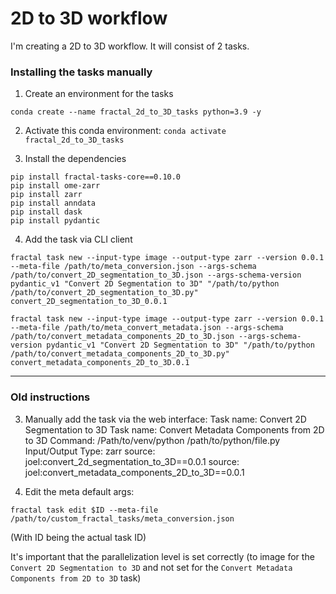 # 2D to 3D workflow
I'm creating a 2D to 3D workflow. It will consist of 2 tasks.


### Installing the tasks manually
1. Create an environment for the tasks

```
conda create --name fractal_2d_to_3D_tasks python=3.9 -y
```

2. Activate this conda environment: `conda activate fractal_2d_to_3D_tasks`


3. Install the dependencies

```
pip install fractal-tasks-core==0.10.0
pip install ome-zarr
pip install zarr
pip install anndata
pip install dask
pip install pydantic
```

4. Add the task via CLI client
```
fractal task new --input-type image --output-type zarr --version 0.0.1 --meta-file /path/to/meta_conversion.json --args-schema /path/to/convert_2D_segmentation_to_3D.json --args-schema-version pydantic_v1 "Convert 2D Segmentation to 3D" "/path/to/python /path/to/convert_2D_segmentation_to_3D.py" convert_2D_segmentation_to_3D_0.0.1

fractal task new --input-type image --output-type zarr --version 0.0.1 --meta-file /path/to/meta_convert_metadata.json --args-schema /path/to/convert_metadata_components_2D_to_3D.json --args-schema-version pydantic_v1 "Convert 2D Segmentation to 3D" "/path/to/python /path/to/convert_metadata_components_2D_to_3D.py" convert_metadata_components_2D_to_3D.0.1
```

-----


### Old instructions

3. Manually add the task via the web interface:
Task name: Convert 2D Segmentation to 3D
Task name: Convert Metadata Components from 2D to 3D
Command: /Path/to/venv/python /path/to/python/file.py
Input/Output Type: zarr
source: joel:convert_2d_segmentation_to_3D==0.0.1
source: joel:convert_metadata_components_2D_to_3D==0.0.1

4. Edit the meta default args:
```
fractal task edit $ID --meta-file /path/to/custom_fractal_tasks/meta_conversion.json
```
(With ID being the actual task ID)

It's important that the parallelization level is set correctly (to image for the `Convert 2D Segmentation to 3D` and not set for the `Convert Metadata Components from 2D to 3D` task)
